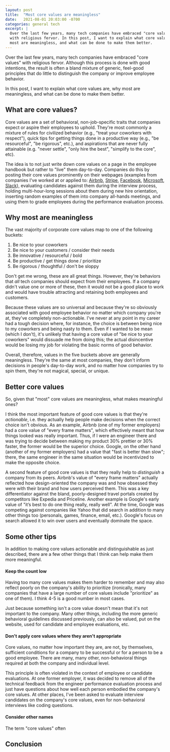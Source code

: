 ```yaml
---
layout: post
title:  "Most core values are meaningless"
date:   2021-08-01 20:03:00 -0700
categories: general tech
excerpt: |
  Over the last few years, many tech companies have embraced "core values"
  with religious fervor. In this post, I want to explain what core values are, why
  most are meaningless, and what can be done to make them better.
---
```


Over the last few years, many tech companies have embraced "core values"
with religious fervor. Although this process is done with good intentions,
the result is often a bland mixture of generic, feel-good principles that
do little to distinguish the company or improve employee behavior.

In this post, I want to explain what core values are, why most are meaningless,
and what can be done to make them better.

## What are core values?

Core values are a set of behavioral, non-job-specific traits that companies
expect or aspire their employees to uphold. They're most commonly a mixture of
rules for civilized behavior (e.g., "treat your coworkers with respect"),
quick tips for getting things done in a productive way (e.g.,
"be resourceful", "be rigorous", etc.), and aspirations that are never fully
attainable (e.g. "never settle", "only hire the best", "simplify to the core", etc).

The idea is to not just write down core values on a page in the employee handbook
but rather to "live" them day-to-day. Companies do this by posting their
core values prominently on their webpages (examples from companies I've worked at
or applied to: [Airbnb](https://careers.airbnb.com/),
[Stripe](https://stripe.com/jobs/culture),
[Facebook](https://www.facebook.com/careers/facebook-life/),
[Microsoft](https://www.microsoft.com/en-us/about/corporate-values),
[Slack](https://slack.com/careers)), evaluating
candidates against them during the interview process, holding multi-hour-long
sessions about them during new hire orientation, inserting random examples of them
into company all-hands meetings, and using them to grade employees during the
performance evaluation process.

## Why most are meaningless

The vast majority of corporate core values map to one of the following
buckets:

1. Be nice to your coworkers
2. Be nice to your customers / consider their needs
3. Be innovative / resourceful / bold
4. Be productive / get things done / prioritize
5. Be rigorous / thoughtful / don't be sloppy

Don't get me wrong, these are all great things. However, they're behaviors
that *all* tech companies should expect from their employees. If a company
didn't value one or more of these, then it would not be a good place to work
and would have trouble attracting and retaining both employees and customers.

Because these values are so universal and because they're so obviously
associated with good employee behavior no matter which company you're at,
they've completely non-actionable. I've never at any point in my career
had a tough decision where, for instance, the choice is between being nice
to my coworkers and being nasty to them. Even if I wanted to be mean (which
I don't), it's unlikely that having a core value of "be nice to your coworkers"
would dissuade me from doing this; the actual disincentive would be losing
my job for violating the basic norms of good behavior.

Overall, therefore, values in the five buckets above are generally meaningless.
They're the same at most companies, they don't inform decisions in people's
day-to-day work, and no matter how companies try to spin them, they're not
magical, special, or unique.

## Better core values

So, given that "most" core values are meaningless, what makes meaningful ones?

I think the most important feature of good core values is that they're *actionable*, i.e.
they actually help people make decisions when the correct choice isn't obvious. As an example,
Airbnb (one of my former employers) had a core value of "every frame matters", which
effectively meant that how things looked was really important. Thus, if I were an
engineer there and was trying to decide between making my product 30% prettier or 30%
faster, the former would be the superior choice. Google, on the other hand (another of my
former employers) had a value that "fast is better than slow"; there, the same engineer
in the same situation would be incentivized to make the opposite choice.

A second feature of good core values is that they really help to *distinguish* a company
from its peers. Airbnb's value of "every frame matters" actually reflected how design-oriented
the company was and how obsessed they were with their brand and how users perceived them.
This was a key differentiator against the bland, poorly-designed travel portals created by
competitors like Expedia and Priceline. Another example is Google's early value of "it’s best to do
one thing really, really well". At the time, Google was competing against companies like Yahoo
that did search in addition to many other things too (personals, games, finance, email, etc.).
Google's focus on search allowed it to win over users and eventually dominate the space.

## Some other tips

In addition to making core values actionable and distinguishable as just described, there are a
few other things that I think can help make them more meaningful.

#### Keep the count low

Having too many core values makes them harder to remember and may also reflect poorly on
the company's ability to prioritize (ironically, many companies that have a large number of
core values include "prioritize" as one of them). I think 4-5 is a good number
in most cases.

Just because something isn't a core value doesn't mean that it's not important to the company.
Many other things, including the more generic behavioral guidelines discussed previously, can
also be valued, put on the website, used for candidate and employee evaluations, etc.

#### Don't apply core values where they aren't appropriate

Core values, no matter how important they are, are not, by themselves, sufficient conditions
for a company to be successful or for a person to be a good employee. There are many, many other,
non-behavioral things required at both the company and individual level.

This principle is often violated in the context of employee or candidate evaluations.
At one former employer, it was decided to remove all of the technical feedback from the engineer
performance evaluation process and just have questions about how well each person embodied the
company's core values. At other places, I've been asked to evaluate interview candidates on the
company's core values, even for non-behavioral interviews like coding questions.

#### Consider other names

The term "core values" often

## Conclusion

